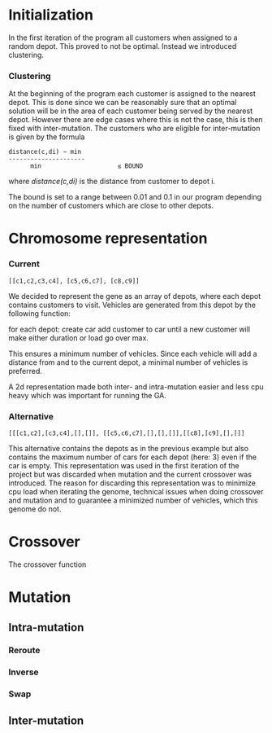 # Initialization

In the first iteration of the program all customers when assigned to a random depot. This proved to not be optimal. Instead we introduced clustering.

### Clustering

At the beginning of the program each customer is assigned to the nearest depot. This is done since we can be reasonably sure that an optimal solution will be in the area of each customer being served by the nearest depot. However there are edge cases where this is not the case, this is then fixed with inter-mutation. The customers who are eligible for inter-mutation is given by the formula

```
distance(c,di) − min
---------------------
      min                     ≤ BOUND
```

where _distance(c,di)_ is the distance from customer to depot i.

The bound is set to a range between 0.01 and 0.1 in our program depending on the number of customers which are close to other depots.

# Chromosome representation

### Current
```
[[c1,c2,c3,c4], [c5,c6,c7], [c8,c9]]
```

We decided to represent the gene as an array of depots, where each depot contains customers to visit.
Vehicles are generated from this depot by the following function:

for each depot:
  create car
  add customer to car until a new customer will make either duration or load go over max.

This ensures a minimum number of vehicles. Since each vehicle will add a distance from and to the current depot, a minimal number of vehicles is preferred.

A 2d representation made both inter- and intra-mutation easier and less cpu heavy which was important for running the GA.


### Alternative

```
[[[c1,c2],[c3,c4],[],[]], [[c5,c6,c7],[],[],[]],[[c8],[c9],[],[]]
```

This alternative contains the depots as in the previous example but also contains the maximum number of cars for each depot (here: 3) even if the car is empty. This representation was used in the first iteration of the project but was discarded when mutation and the current crossover was introduced. The reason for discarding this representation was to minimize cpu load when iterating the genome, technical issues when doing crossover and mutation and to guarantee a minimized number of vehicles, which this genome do not.


# Crossover

The crossover function

# Mutation

## Intra-mutation

### Reroute

### Inverse

### Swap

## Inter-mutation

